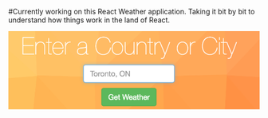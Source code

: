   #Currently working on this React Weather application. Taking it bit by bit to understand how things work in the land of React.

  ![alt text](app/images/markdown.png)
